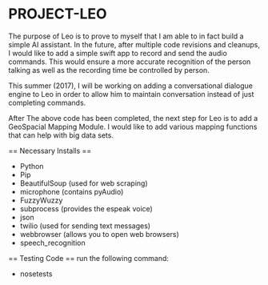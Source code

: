 # PROJECT-LEO


The purpose of Leo is to prove to myself that I am able to in fact build a simple AI assistant. In the
future, after multiple code revisions and cleanups, I would like to add a simple swift app to record and send the audio commands.
This would ensure a more accurate recognition of the person talking as well as the recording time be controlled by person.

This summer (2017), I will be working on adding a conversational dialogue engine to Leo in order to allow him to maintain conversation
instead of just completing commands.

After The above code has been completed, the next step for Leo is to add a GeoSpacial Mapping Module. I would like to add various
mapping functions that can help with big data sets.

== Necessary Installs ==
 - Python
 - Pip
 - BeautifulSoup (used for web scraping)
 - microphone (contains pyAudio)
 - FuzzyWuzzy
 - subprocess  (provides the espeak voice)
 - json
 - twilio  (used for sending text messages)
 - webbrowser   (allows you to open web browsers)
 - speech_recognition


== Testing Code ==
run the following command:
   - nosetests


